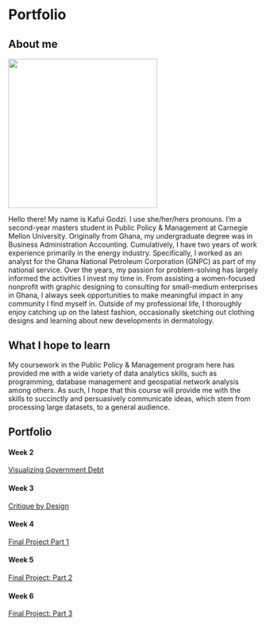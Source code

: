 # Portfolio

## About me
<img src="https://user-images.githubusercontent.com/98299182/152720995-af305203-39fa-48d5-8fd9-76a81488d704.png" width="300" height="300">

Hello there! My name is Kafui Godzi. I use she/her/hers pronouns. I’m a second-year masters student in Public Policy & Management at Carnegie Mellon University. Originally from Ghana, my undergraduate degree was in Business Administration Accounting. Cumulatively, I have two years of work experience primarily in the energy industry. Specifically, I worked as an analyst for the Ghana National Petroleum Corporation (GNPC) as part of my national service. Over the years, my passion for problem-solving has largely informed the activities I invest my time in. From assisting a women-focused nonprofit with graphic designing to consulting for small-medium enterprises in Ghana, I always seek opportunities to make meaningful impact in any community I find myself in. Outside of my professional life, I thoroughly enjoy catching up on the latest fashion, occasionally sketching out clothing designs and learning about new developments in dermatology.

## What I hope to learn
My coursework in the Public Policy & Management program here has provided me with a wide variety of data analytics skills, such as programming, database management and geospatial network analysis among others. As such, I hope that this course will provide me with the skills to succinctly and persuasively communicate ideas, which stem from processing large datasets, to a general audience.

## Portfolio
#### Week 2
[Visualizing Government Debt](/dataviz2.md)  
#### Week 3
[Critique by Design](/CritiquebyDesign.md)
#### Week 4
[Final Project Part 1](final_project_part_1.md)  
#### Week 5
[Final Project: Part 2](final_project_part_2.md)  
#### Week 6
[Final Project: Part 3](Final_Project_Part_3.md)    


